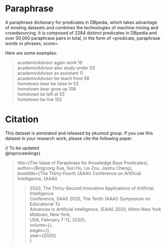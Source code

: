 # Paraphrase
A paraphrase dictionary for predicates in DBpedia, which takes advantage of existing datasets and combines the technologies of machine mining and crowdsourcing. It is composed of 2284 distinct predicates in DBpedia and over 30,000 paraphrase pairs in total, in the form of <predicate, paraphrase words or phrases, score>.

Here are some examples:  
>academicAdvisor	again work	19  
>academicAdvisor	also study under	53  
>academicAdvisor	as assistant	11  
>academicAdvisor	be teach from	58  
>hometown	bear be raise in	53  
>hometown	bear grow up	108  
>hometown	be left at	53  
>hometown	be live	102  
  
# Citation
This dataset is annotated and released by pkumod group. If you use this dataset in your research work, please cite the following paper.

// To be updated  
@inproceedings{  
>title={The Value of Paraphrase for Knowledge Base Predicates},  
>author={Bingcong Xue, Sen Hu, Lei Zou, Jiashu Cheng},  
>booktitle={The Thirty-Fourth {AAAI} Conference on Artificial Intelligence, {AAAI}  
>>2020, The Thirty-Second Innovative Applications of Artificial Intelligence  
>>Conference, {IAAI} 2020, The Tenth {AAAI} Symposium on Educational To   
>>Advances in Artificial Intelligence, {EAAI} 2020, Hilton New York Midtown, New York,  
>>USA, February 7-12, 2020},  
>volume={},  
>pages={},  
>year={2020}  
}
